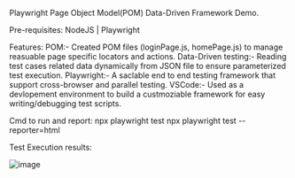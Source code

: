 Playwright Page Object Model(POM) Data-Driven Framework Demo.

Pre-requisites: 
          NodeJS | Playwright

Features: 
 POM:- Created POM files (loginPage.js, homePage.js) to manage reasuable page specific locators and actions.
 Data-Driven testing:- Reading test cases related data dynamically from JSON file to ensure parameterized test execution.
 Playwright:- A saclable end to end testing framework that support cross-browser and parallel testing.
 VSCode:- Used as a devlopement environment to build a custmoziable framework for easy writing/debugging test scripts.
          
Cmd to run and report: 
          npx playwright test
          npx playwright test --reporter=html

          
Test Execution results:

![image](https://github.com/user-attachments/assets/d7356375-7e77-4a74-9bb0-eddbfb36eb17)
